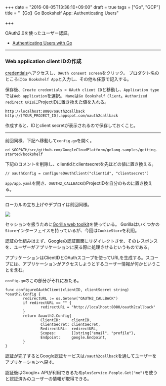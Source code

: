 +++
date = "2016-08-05T13:38:10+09:00"
draft = true
tags = ["Go", "GCP"]
title = "【Go】Go Bookshelf App: Authenticating Users"

+++

OAuth2.0を使ったユーザー認証。

- [Authenticating Users with Go](https://cloud.google.com/go/getting-started/authenticate-users)

<hr>

### Web application client IDの作成

[credentials](https://console.cloud.google.com/apis/credentials)へアクセスし、`OAuth consent screen`をクリック。
プロダクト名のところに`Go Bookshelf App`と入力し、その他も任意で記入する。

保存後、`Create credentials > OAuth client ID`と移動し、`Application type`では`Web application`を選択。
`Name`は`Go Bookshelf Client`。`Authorized redirect URIs`にProjectIDに置き換えた値を入れる。

```
http://localhost:8080/oauth2callback
http://[YOUR_PROJECT_ID].appspot.com/oauth2callback
```

作成すると、IDとclient secretが表示されるので保存しておくこと。

<hr>

前回同様、下記へ移動して`config.go`を開く。

```
cd $GOPATH/src/github.com/GoogleCloudPlatform/golang-samples/getting-started/bookshelf
```

下記のコメントを削除し、clientidとclientsecretを先ほどの値に置き換える。
```
// oauthConfig = configureOAuthClient("clientid", "clientsecret")
```

`app/app.yaml`を開き、`OAUTH2_CALLBACK`のProjectIDを自分のものに置き換える。

<hr>

ローカルの立ち上げやデプロイは前回同様。

![](https://cloud.google.com/go/images/go-auth.png)

セッションを扱うために[Gorilla web toolkit](http://www.gorillatoolkit.org/)を使っている。
Gorillaはいくつかの`Store`インターフェイスを持っているが、今回は`CookieStore`を利用。


認証の仕組みはまず、Googleの認証画面にリダイレクトさせ、そのレスポンスを、ユーザーがアプリケーションに戻る際に処理させるというものである。

アプリケーションはClientIDとOAuthスコープを使ってURLを生成する。スコープには、アプリケーションがアクセスしようとするユーザー情報が何かということを含む。

`config.go`のこの部分がそれにあたる。

```
func configureOAuthClient(clientID, clientSecret string) *oauth2.Config {
        redirectURL := os.Getenv("OAUTH2_CALLBACK")
        if redirectURL == "" {
                redirectURL = "http://localhost:8080/oauth2callback"
        }
        return &oauth2.Config{
                ClientID:     clientID,
                ClientSecret: clientSecret,
                RedirectURL:  redirectURL,
                Scopes:       []string{"email", "profile"},
                Endpoint:     google.Endpoint,
        }
}
```

認証が完了するとGoogle認証サービスは`/oauth2callback`を通してユーザーをアプリケーションへ戻す。

認証後はGoogle+ APIが利用できるため`plusService.People.Get("me")`を使うと認証済みのユーザーの情報が取得できる。
